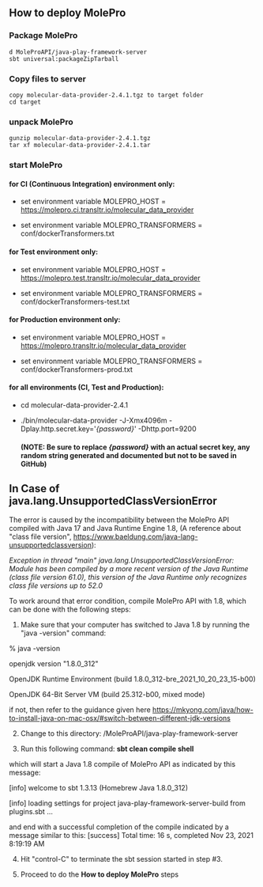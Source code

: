 ## How to deploy MolePro

### Package MolePro

```
d MoleProAPI/java-play-framework-server
sbt universal:packageZipTarball
```

### Copy files to server
```
copy molecular-data-provider-2.4.1.tgz to target folder
cd target
```

### unpack MolePro

```
gunzip molecular-data-provider-2.4.1.tgz
tar xf molecular-data-provider-2.4.1.tar
```

### start MolePro

#### for CI (Continuous Integration) environment only:
* set environment variable MOLEPRO_HOST = https://molepro.ci.transltr.io/molecular_data_provider

* set environment variable MOLEPRO_TRANSFORMERS = conf/dockerTransformers.txt

#### for Test environment only:
* set environment variable MOLEPRO_HOST = https://molepro.test.transltr.io/molecular_data_provider

* set environment variable MOLEPRO_TRANSFORMERS = conf/dockerTransformers-test.txt

#### for Production environment only:
* set environment variable MOLEPRO_HOST = https://molepro.transltr.io/molecular_data_provider

* set environment variable MOLEPRO_TRANSFORMERS = conf/dockerTransformers-prod.txt

#### for all environments (CI, Test and Production):
* cd molecular-data-provider-2.4.1

* ./bin/molecular-data-provider -J-Xmx4096m -Dplay.http.secret.key='_{password}_' -Dhttp.port=9200
 
   #### (NOTE: Be sure to replace _{password}_ with an actual secret key, any random string generated and documented but not to be saved in GitHub)






## In Case of java.lang.UnsupportedClassVersionError

The error is caused by the incompatibility between the MolePro API compiled with Java 17 and Java Runtime Engine 1.8, (A reference about "class file version",  https://www.baeldung.com/java-lang-unsupportedclassversion):

_Exception in thread "main" java.lang.UnsupportedClassVersionError: Module has been compiled by a more recent version of the Java Runtime (class file version 61.0), this version of the Java Runtime only recognizes class file versions up to 52.0_



To work around that error condition, compile MolePro API with 1.8, which can be done with the following steps:



1. Make sure that your computer has switched to Java 1.8 by running the "java -version" command:

% java -version

openjdk version "1.8.0_312"

OpenJDK Runtime Environment (build 1.8.0_312-bre_2021_10_20_23_15-b00)

OpenJDK 64-Bit Server VM (build 25.312-b00, mixed mode)



if not, then refer to the guidance given here https://mkyong.com/java/how-to-install-java-on-mac-osx/#switch-between-different-jdk-versions



2.  Change to this directory: /MoleProAPI/java-play-framework-server



3.  Run this following command:
**sbt clean compile shell**

which will start a Java 1.8 compile of MolePro API as indicated by this message: 

[info] welcome to sbt 1.3.13 (Homebrew Java 1.8.0_312)

[info] loading settings for project java-play-framework-server-build from plugins.sbt ...




and end with a successful completion of the compile indicated by a message similar to this:
 [success] Total time: 16 s, completed Nov 23, 2021 8:19:19 AM



4.  Hit "control-C" to terminate the sbt session started in step #3.

5.  Proceed to do the **How to deploy MolePro** steps 
